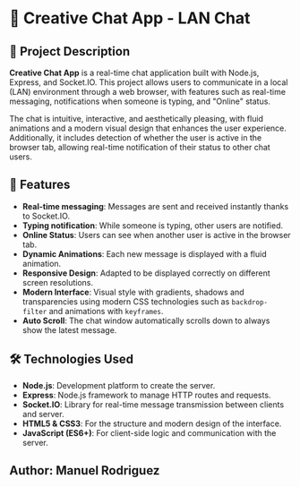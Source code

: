 # 💬 Creative Chat App - LAN Chat

## 📜 Project Description

**Creative Chat App** is a real-time chat application built with Node.js, Express, and Socket.IO. This project allows users to communicate in a local (LAN) environment through a web browser, with features such as real-time messaging, notifications when someone is typing, and "Online" status.

The chat is intuitive, interactive, and aesthetically pleasing, with fluid animations and a modern visual design that enhances the user experience. Additionally, it includes detection of whether the user is active in the browser tab, allowing real-time notification of their status to other chat users.

## 🚀 Features

- **Real-time messaging**: Messages are sent and received instantly thanks to Socket.IO.
- **Typing notification**: While someone is typing, other users are notified.
- **Online Status**: Users can see when another user is active in the browser tab.
- **Dynamic Animations**: Each new message is displayed with a fluid animation.
- **Responsive Design**: Adapted to be displayed correctly on different screen resolutions.
- **Modern Interface**: Visual style with gradients, shadows and transparencies using modern CSS technologies such as `backdrop-filter` and animations with `keyframes`.
- **Auto Scroll**: The chat window automatically scrolls down to always show the latest message.

## 🛠️ Technologies Used

- **Node.js**: Development platform to create the server.
- **Express**: Node.js framework to manage HTTP routes and requests.
- **Socket.IO**: Library for real-time message transmission between clients and server.
- **HTML5 & CSS3**: For the structure and modern design of the interface.
- **JavaScript (ES6+)**: For client-side logic and communication with the server.

## Author: Manuel Rodriguez
